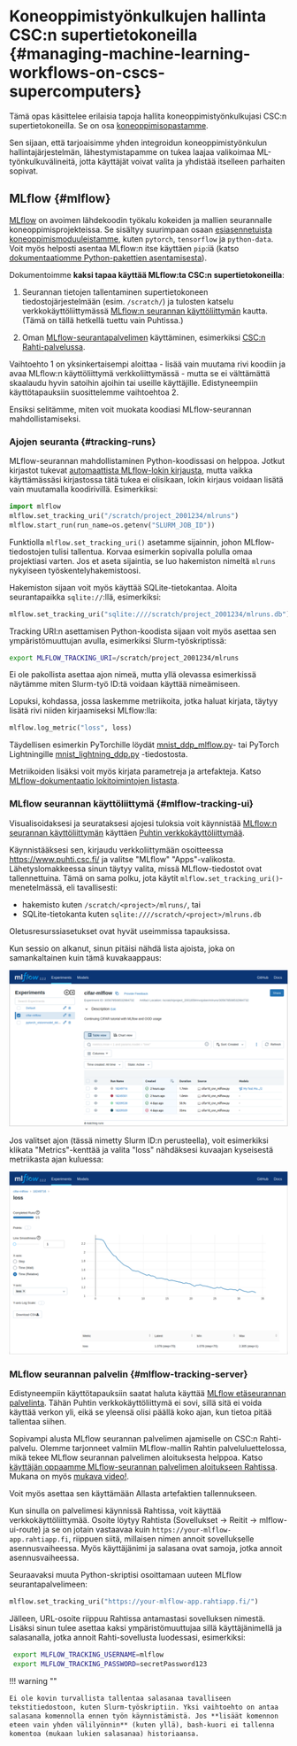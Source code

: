 # Koneoppimistyönkulkujen hallinta CSC:n supertietokoneilla {#managing-machine-learning-workflows-on-cscs-supercomputers}

Tämä opas käsittelee erilaisia tapoja hallita koneoppimistyönkulkujasi CSC:n supertietokoneilla. Se on osa [koneoppimisopastamme](ml-guide.md).

Sen sijaan, että tarjoaisimme yhden integroidun koneoppimistyönkulun hallintajärjestelmän, lähestymistapamme on tukea laajaa valikoimaa ML-työnkulkuvälineitä, jotta käyttäjät voivat valita ja yhdistää itselleen parhaiten sopivat.

## MLflow {#mlflow}

[MLflow][MLflow] on avoimen lähdekoodin työkalu kokeiden ja mallien seurannalle koneoppimisprojekteissa. Se sisältyy suurimpaan osaan [esiasennetuista koneoppimismoduuleistamme][ml-apps], kuten `pytorch`, `tensorflow` ja `python-data`. Voit myös helposti asentaa MLflow:n itse käyttäen `pip`:iä (katso [dokumentaatiomme Python-pakettien asentamisesta][own-install]).

Dokumentoimme **kaksi tapaa käyttää MLflow:ta CSC:n supertietokoneilla**:

1. Seurannan tietojen tallentaminen supertietokoneen tiedostojärjestelmään (esim. `/scratch/`) ja tulosten katselu verkkokäyttöliittymässä [MLflow:n seurannan käyttöliittymän](#mlflow-tracking-ui) kautta. (Tämä on tällä hetkellä tuettu vain Puhtissa.)

2. Oman [MLflow-seurantapalvelimen](#mlflow-tracking-server) käyttäminen, esimerkiksi [CSC:n Rahti-palvelussa](../../cloud/rahti/index.md).

Vaihtoehto 1 on yksinkertaisempi aloittaa - lisää vain muutama rivi koodiin ja avaa MLflow:n käyttöliittymä verkkoliittymässä - mutta se ei välttämättä skaalaudu hyvin satoihin ajoihin tai useille käyttäjille. Edistyneempiin käyttötapauksiin suosittelemme vaihtoehtoa 2.

Ensiksi selitämme, miten voit muokata koodiasi MLflow-seurannan mahdollistamiseksi.

### Ajojen seuranta {#tracking-runs}

MLflow-seurannan mahdollistaminen Python-koodissasi on helppoa. Jotkut kirjastot tukevat [automaattista MLflow-lokin kirjausta][autolog], mutta vaikka käyttämässäsi kirjastossa tätä tukea ei olisikaan, lokin kirjaus voidaan lisätä vain muutamalla koodirivillä. Esimerkiksi:

```python
import mlflow
mlflow.set_tracking_uri("/scratch/project_2001234/mlruns")
mlflow.start_run(run_name=os.getenv("SLURM_JOB_ID"))
```

Funktiolla `mlflow.set_tracking_uri()` asetamme sijainnin, johon MLflow-tiedostojen tulisi tallentua. Korvaa esimerkin sopivalla polulla omaa projektiasi varten. Jos et aseta sijaintia, se luo hakemiston nimeltä `mlruns` nykyiseen työskentelyhakemistoosi.

Hakemiston sijaan voit myös käyttää SQLite-tietokantaa. Aloita seurantapaikka `sqlite://`:llä, esimerkiksi:

```python
mlflow.set_tracking_uri("sqlite:////scratch/project_2001234/mlruns.db")
```

Tracking URI:n asettamisen Python-koodista sijaan voit myös asettaa sen ympäristömuuttujan avulla, esimerkiksi Slurm-työskriptissä:

```bash
export MLFLOW_TRACKING_URI=/scratch/project_2001234/mlruns
```

Ei ole pakollista asettaa ajon nimeä, mutta yllä olevassa esimerkissä näytämme miten Slurm-työ ID:tä voidaan käyttää nimeämiseen.

Lopuksi, kohdassa, jossa laskemme metriikoita, jotka haluat kirjata, täytyy lisätä rivi niiden kirjaamiseksi MLflow:lla:

```python
mlflow.log_metric("loss", loss)
```

Täydellisen esimerkin PyTorchille löydät [mnist_ddp_mlflow.py][pytorch-ex]- tai PyTorch Lightningille [mnist_lightning_ddp.py][lightning-ex] -tiedostosta.

Metriikoiden lisäksi voit myös kirjata parametreja ja artefakteja. Katso [MLflow-dokumentaatio lokitoimintojen listasta][log-func].

### MLflow seurannan käyttöliittymä {#mlflow-tracking-ui}

Visualisoidaksesi ja seurataksesi ajojesi tuloksia voit käynnistää [MLflow:n seurannan käyttöliittymän][mlflow-app] käyttäen [Puhtin verkkokäyttöliittymää][webui].

Käynnistääksesi sen, kirjaudu verkkoliittymään osoitteessa <https://www.puhti.csc.fi/> ja valitse "MLflow" "Apps"-valikosta. Lähetyslomakkeessa sinun täytyy valita, missä MLflow-tiedostot ovat tallennettuina. Tämä on sama polku, jota käytit `mlflow.set_tracking_uri()`-menetelmässä, eli tavallisesti:

- hakemisto kuten `/scratch/<project>/mlruns/`, tai
- SQLite-tietokanta kuten `sqlite:////scratch/<project>/mlruns.db`

Oletusresurssiasetukset ovat hyvät useimmissa tapauksissa.

Kun sessio on alkanut, sinun pitäisi nähdä lista ajoista, joka on samankaltainen kuin tämä kuvakaappaus:

![MLflow-etuhaarake-sivullinen lista ajoista](../../img/mlflow-front.png)

Jos valitset ajon (tässä nimetty Slurm ID:n perusteella), voit esimerkiksi klikata "Metrics"-kenttää ja valita "loss" nähdäksesi kuvaajan kyseisestä metriikasta ajan kuluessa:

![MLflow kuvaaja, joka näyttää loss-metriikan ajan kuluessa](../../img/mlflow-metrics.png)

### MLflow seurannan palvelin {#mlflow-tracking-server}

Edistyneempiin käyttötapauksiin saatat haluta käyttää [MLflow etäseurannan palvelinta][tracking-server]. Tähän Puhtin verkkokäyttöliittymä ei sovi, sillä sitä ei voida käyttää verkon yli, eikä se yleensä olisi päällä koko ajan, kun tietoa pitää tallentaa siihen.

Sopivampi alusta MLflow seurannan palvelimen ajamiselle on CSC:n Rahti-palvelu. Olemme tarjonneet valmiin MLflow-mallin Rahtin palveluluettelossa, mikä tekee MLflow seurannan palvelimen aloituksesta helppoa. Katso [käyttäjän oppaamme MLflow-seurannan palvelimen aloitukseen Rahtissa][mlflow-rahti]. Mukana on myös [mukava video!](https://video.csc.fi/media/t/0_2frjyzz9).

Voit myös asettaa sen käyttämään Allasta artefaktien tallennukseen.

Kun sinulla on palvelimesi käynnissä Rahtissa, voit käyttää verkkokäyttöliittymää. Osoite löytyy Rahtista (Sovellukset → Reitit → mlflow-ui-route) ja se on jotain vastaavaa kuin `https://your-mlflow-app.rahtiapp.fi`, riippuen siitä, millaisen nimen annoit sovellukselle asennusvaiheessa. Myös käyttäjänimi ja salasana ovat samoja, jotka annoit asennusvaiheessa.

Seuraavaksi muuta Python-skriptisi osoittamaan uuteen MLflow seurantapalvelimeen:

```python
mlflow.set_tracking_uri("https://your-mlflow-app.rahtiapp.fi/")
```

Jälleen, URL-osoite riippuu Rahtissa antamastasi sovelluksen nimestä. Lisäksi sinun tulee asettaa kaksi ympäristömuuttujaa sillä käyttäjänimellä ja salasanalla, jotka annoit Rahti-sovellusta luodessasi, esimerkiksi:

```bash
 export MLFLOW_TRACKING_USERNAME=mlflow
 export MLFLOW_TRACKING_PASSWORD=secretPassword123
```

!!! warning ""

    Ei ole kovin turvallista tallentaa salasanaa tavalliseen tekstitiedostoon, kuten Slurm-työskriptiin. Yksi vaihtoehto on antaa salasana komennolla ennen työn käynnistämistä. Jos **lisäät komennon eteen vain yhden välilyönnin** (kuten yllä), bash-kuori ei tallenna komentoa (mukaan lukien salasanaa) historiaansa.

[MLflow]: https://www.mlflow.org/
[ml-apps]: ../../apps/by_discipline.md#data-analytics-and-machine-learning
[own-install]: ./python-usage-guide.md#installing-python-packages-to-existing-modules
[autolog]: https://www.mlflow.org/docs/latest/tracking.html#automatic-logging
[pytorch-ex]: https://github.com/CSCfi/pytorch-ddp-examples/blob/master/mnist_ddp_mlflow.py
[lightning-ex]: https://github.com/CSCfi/pytorch-ddp-examples/blob/master/mnist_lightning_ddp.py
[mlflow-app]: ../../computing/webinterface/mlflow.md
[webui]: ../../computing/webinterface/index.md
[log-func]: https://www.mlflow.org/docs/latest/tracking.html#logging-data-to-runs
[tracking-server]: https://www.mlflow.org/docs/latest/tracking.html#mlflow-tracking-servers
[mlflow-rahti]: https://github.com/CSCfi/mlflow-openshift/blob/master/docs/USER_GUIDE.md